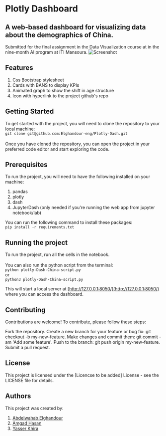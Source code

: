 # Plotly Dashboard
## A web-based dashboard for visualizing data about the demographics of China.
Submitted for the final assignment in the Data Visualization course at in the nine-month AI program at ITI Mansoura.
![Screenshot](https://i.imgur.com/I0jMyKQ.png)

## Features
1. Css Bootstrap stylesheet
2. Cards with BANS to display KPIs
3. Animated graph to show the shift in age structure
4. Icon with hyperlink to the project github's repo

## Getting Started
To get started with the project, you will need to clone the repository to your local machine:<br>
`git clone git@github.com:Elghandour-eng/Plotly-Dash.git`
<br><br>Once you have cloned the repository, you can open the project in your preferred code editor and start exploring the code.

## Prerequisites
To run the project, you will need to have the following installed on your machine:
1. pandas
2. plotly
3. dash
4. JupyterDash (only needed if you're running the web app from jupyter notebook/lab)

You can run the following command to install these packages:<br>
`pip install -r requirements.txt`
## Running the project
To run the project, run all the cells in the notebook.<br><br>
You can also run the python script from the terminal:<br>
`python plotly-Dash-China-script.py` <br>
or<br>
`python3 plotly-Dash-China-script.py`<br>

This will start a local server at [http://127.0.0.1:8050/](http://127.0.0.1:8050/) where you can access the dashboard.

## Contributing
Contributions are welcome! To contribute, please follow these steps:

Fork the repository.
Create a new branch for your feature or bug fix: git checkout -b my-new-feature.
Make changes and commit them: git commit -am 'Add some feature'.
Push to the branch: git push origin my-new-feature.
Submit a pull request.

## License
This project is licensed under the [Licencse to be added] License - see the LICENSE file for details.

## Authors
This project was created by:
1. [Abdelwahab Elghandour](https://github.com/Elghandour-eng)
2. [Amgad Hasan](https://github.com/AmgadHasan)
3. [Yasser Khira](https://github.com/yasserkh2)

